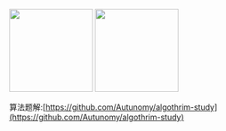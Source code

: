 <img height="150px" src="https://github-readme-stats.vercel.app/api?username=Autunomy&hide_title=true&hide_border=true&show_icons=trueline_height=21&text_color=000&icon_color=000&bg_color=0,ea6161,ffc64d,fffc4d,52fa5a&theme=graywhite" />  <img height="150px" src="https://github-readme-stats.vercel.app/api/top-langs/?username=Autunomy&hide_title=true&hide_border=true&layout=compact&langs_count=6&text_color=000&icon_color=fff&bg_color=0,52fa5a,4dfcff,c64dff&theme=graywhite" /> 

算法题解:[https://github.com/Autunomy/algothrim-study](https://github.com/Autunomy/algothrim-study)
